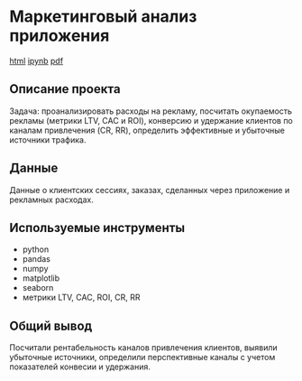 # Маркетинговый анализ приложения
[html](https://github.com/zimiap/Portfolio/blob/main/App%20Marketing%20Analysis/AppMarketingAnalysis_7.html) [ipynb](https://github.com/zimiap/Portfolio/blob/main/App%20Marketing%20Analysis/AppMarketingAnalysis_7.ipynb) [pdf](https://github.com/zimiap/Portfolio/blob/main/App%20Marketing%20Analysis/AppMarketingAnalysis_7.pdf)
## Описание проекта
Задача: проанализировать расходы на рекламу, посчитать окупаемость рекламы (метрики LTV, CAC и ROI), конверсию и удержание клиентов по каналам привлечения (CR, RR), определить эффективные и убыточные источники трафика.

## Данные
Данные о клиентских сессиях, заказах, сделанных через приложение и рекламных расходах.

## Используемые инструменты
- python
- pandas
- numpy
- matplotlib
- seaborn
- метрики LTV, CAC, ROI, CR, RR

## Общий вывод
Посчитали рентабельность каналов привлечения клиентов, выявили убыточные источники, определили перспективные каналы с учетом показателей конвесии и удержания.
